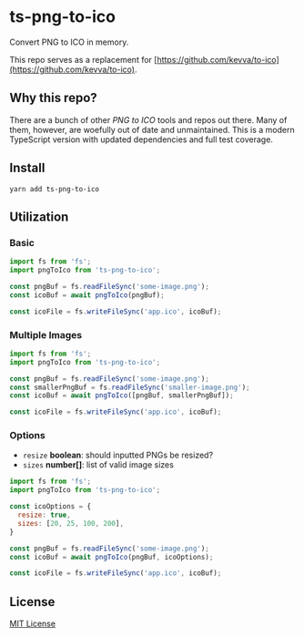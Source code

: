 # ts-png-to-ico

Convert PNG to ICO in memory.

This repo serves as a replacement for [https://github.com/kevva/to-ico](https://github.com/kevva/to-ico).


## Why this repo?

There are a bunch of other *PNG to ICO* tools and repos out there. Many of them, however, are woefully out of date and unmaintained. This is a modern TypeScript version with updated dependencies and full test coverage.


## Install

```
yarn add ts-png-to-ico
```

## Utilization

### Basic

```js
import fs from 'fs';
import pngToIco from 'ts-png-to-ico';

const pngBuf = fs.readFileSync('some-image.png');
const icoBuf = await pngToIco(pngBuf);

const icoFile = fs.writeFileSync('app.ico', icoBuf);
```

### Multiple Images

```js
import fs from 'fs';
import pngToIco from 'ts-png-to-ico';

const pngBuf = fs.readFileSync('some-image.png');
const smallerPngBuf = fs.readFileSync('smaller-image.png');
const icoBuf = await pngToIco([pngBuf, smallerPngBuf]);

const icoFile = fs.writeFileSync('app.ico', icoBuf);
```

### Options

- `resize` **boolean**: should inputted PNGs be resized?
- `sizes` **number[]**: list of valid image sizes

```js
import fs from 'fs';
import pngToIco from 'ts-png-to-ico';

const icoOptions = {
  resize: true,
  sizes: [20, 25, 100, 200],
}

const pngBuf = fs.readFileSync('some-image.png');
const icoBuf = await pngToIco(pngBuf, icoOptions);

const icoFile = fs.writeFileSync('app.ico', icoBuf);
```

## License

[MIT License](https://github.com/Jarch09/ts-png-to-ico/blob/main/LICENSE)
